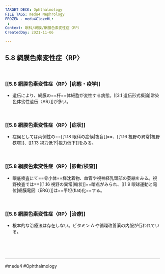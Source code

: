 ```yaml
---
TARGET DECK: Ophthalmology
FILE TAGS: medu4 Nephrology
FROZEN - medu4ClozeHL:
 : 
Context: 眼科/網膜/網膜色素変性症〈RP〉
CreatedDay: 2021-11-06

---
```


## 5.8 網膜色素変性症〈RP〉

<br>

### [[5.8 網膜色素変性症〈RP〉|病態・疫学]]
* 遺伝により、網膜の==杆==体細胞が変性する病態。[[3.1 遺伝形式概論|常染色体劣性遺伝〈AR〉]]が多い。
<!--ID: 1636198864299-->


<br>

### [[5.8 網膜色素変性症〈RP〉|症状]]
* 症候としては両側性の==[[1.18 眼科の症候|夜盲]]==、[[1.16 視野の異常|視野狭窄]]、[[1.13 視力低下|視力低下]]をみる。
<!--ID: 1636198864305-->


<br>

### [[5.8 網膜色素変性症〈RP〉|診断/検査]]
* 眼底検査にて==骨小体==様沈着物、血管や視神経乳頭部の萎縮をみる。視野検査では==[[1.16 視野の異常|輪状]]==暗点がみられ、[[1.9 眼球運動と電位|網膜電図〈ERG〉]]は==平坦(flat)化==する。
<!--ID: 1636198864311-->


<br>

### [[5.8 網膜色素変性症〈RP〉|治療]]
* 根本的な治療法は存在しない。ビタミン A や循環改善薬の内服が行われている。

<br><br><br>

---
#medu4 #Ophthalmology 
